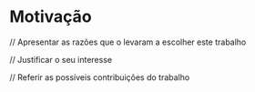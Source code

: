 # Motivação

// Apresentar as razões que o levaram a escolher este trabalho&#x20;

// Justificar o seu interesse&#x20;

// Referir as possíveis contribuições do trabalho
